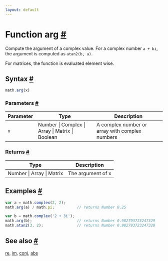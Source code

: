 ```yaml
---
layout: default
---
```


<h1 id="function-arg">Function arg <a href="#function-arg" title="Permalink">#</a></h1>

Compute the argument of a complex value.
For a complex number `a + bi`, the argument is computed as `atan2(b, a)`.

For matrices, the function is evaluated element wise.


<h2 id="syntax">Syntax <a href="#syntax" title="Permalink">#</a></h2>

```js
math.arg(x)
```

<h3 id="parameters">Parameters <a href="#parameters" title="Permalink">#</a></h3>

Parameter | Type | Description
--------- | ---- | -----------
`x` | Number &#124; Complex &#124; Array &#124; Matrix &#124; Boolean |  A complex number or array with complex numbers

<h3 id="returns">Returns <a href="#returns" title="Permalink">#</a></h3>

Type | Description
---- | -----------
Number &#124; Array &#124; Matrix | The argument of x


<h2 id="examples">Examples <a href="#examples" title="Permalink">#</a></h2>

```js
var a = math.complex(2, 2);
math.arg(a) / math.pi;          // returns Number 0.25

var b = math.complex('2 + 3i');
math.arg(b);                    // returns Number 0.982793723247329
math.atan2(3, 2);               // returns Number 0.982793723247329
```


<h2 id="see-also">See also <a href="#see-also" title="Permalink">#</a></h2>

[re](re.html),
[im](im.html),
[conj](conj.html),
[abs](abs.html)


<!-- Note: This file is automatically generated from source code comments. Changes made in this file will be overridden. -->
